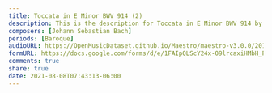 ```yaml
---
title: Toccata in E Minor BWV 914 (2)
description: This is the description for Toccata in E Minor BWV 914 by Johann Sebastian Bach
composers: [Johann Sebastian Bach]
periods: [Baroque]
audioURL: https://OpenMusicDataset.github.io/Maestro/maestro-v3.0.0/2015/MIDI-Unprocessed_R1_D1-1-8_mid--AUDIO-from_mp3_01_R1_2015_wav--1.midi
formURL: https://docs.google.com/forms/d/e/1FAIpQLScY24x-09lrcaxiHMbH_Pzrx7vRT2TF4eavDesYj-Ac_fP0RA/viewform
comments: true
share: true
date: 2021-08-08T07:43:13-06:00
---
```

